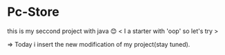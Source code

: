 # Pc-Store

this is my seccond project with java 😊
< I a starter with 'oop' so let's try >


=> Today i insert the new modification of my project(stay tuned).
